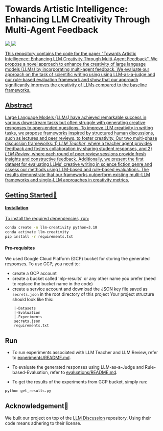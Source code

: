 # Towards Artistic Intelligence: Enhancing LLM Creativity Through Multi-Agent Feedback

<a href='https://drive.google.com/file/d/1gQ4WJI7yYqI93ohbpQYXv0qV49RNGB0g/view?usp=sharing'><img src='https://img.shields.io/badge/Poster-PDF-red'> <a href='https://github.com/weiyueli7/llm-creativity/blob/main/datasets/SciFi/scientific_writing.json'><img src='https://img.shields.io/badge/SciFi-Dataset-yellow'>

This repository contains the code for the paper "Towards Artistic Intelligence: Enhancing LLM Creativity Through Multi-Agent Feedback". We propose a novel approach to enhance the creativity of large language models (LLMs) by incorporating multi-agent feedback. We evaluate our approach on the task of scientific writing using using LLM-as-a-judge and our rule-based evaluation framework and show that our approach significantly improves the creativity of LLMs compared to the baseline frameworks.



## Abstract
Large Language Models (LLMs) have achieved remarkable success in various downstream tasks but often struggle with generating creative responses to open-ended questions. To improve LLM creativity in writing tasks, we propose frameworks inspired by structured human discussions, such as lectures and peer reviews, to foster creativity. Our two multi-phase discussion frameworks: 1) *LLM Teacher*, where a teacher agent provides feedback and fosters collaboration by sharing student responses, and 2) *LLM Review*, where each round of peer review sessions provide fresh insights and constructive feedback. Additionally, we present the first dataset for evaluating LLMs' creative writing in science fiction genre and assess our methods using LLM-based and rule-based evaluations. The results demonstrate that our frameworks outperform existing multi-LLM frameworks and single-LLM approaches in creativity metrics.




## Getting Started🚀

#### Installation
To install the required dependencies, run:

```bash
conda create -n llm-creativity python=3.10
conda activate llm-creativity
pip install -r requirements.txt
```

#### Pre-requisites
We used Google Cloud Platform (GCP) bucket for storing the generated responses. To use GCP, you need to:
- create a GCP account
- create a bucket called 'nlp-results' or any other name you prefer (need to replace the bucket name in the code)
- create a service account and download the JSON key file saved as `secrets.json` in the root directory of this project
Your project structure should look like this:
```
    |-Datasets
    |-Evaluation
    |-Experiments
    secrets.json
    requirements.txt
```

## Run

- To run experiments associated with LLM Teacher and LLM Review, refer to [experiments/README.md](experiments/README.md).

- To evaluate the generated responses using LLM-as-a-Judge and Rule-based-Evaluation, refer to [evaluations/README.md](evaluations/README.md).

- To get the results of the experiments from GCP bucket, simply run:
```bash
python get_results.py
```

## Acknowledgement🙏

We built our project on top of the [LLM Discussion](https://github.com/lawraa/LLM-Discussion) repository. Using their code means adhering to their license.

